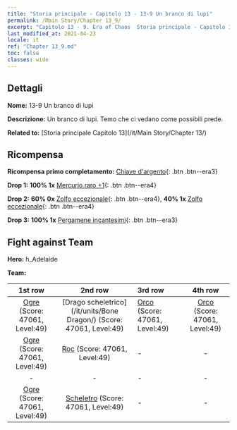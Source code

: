```yaml
---
title: "Storia principale - Capitolo 13 - 13-9 Un branco di lupi"
permalink: /Main Story/Chapter 13_9/
excerpt: "Capitolo 13 - 9. Era of Chaos  Storia principale - Capitolo 13_9. 13-9 Un branco di lupi"
last_modified_at: 2021-04-23
locale: it
ref: "Chapter 13_9.md"
toc: false
classes: wide
---
```


## Dettagli

 **Nome:** 13-9 Un branco di lupi

 **Descrizione:** Un branco di lupi. Temo che ci vedano come possibili prede.

 **Related to:** [Storia principale Capitolo 13](/it/Main Story/Chapter 13/)

## Ricompensa

 **Ricompensa primo completamento:** [Chiave d'argento](/ItemsIT/con_693/){: .btn .btn--era3}

 **Drop 1:** **100% 1x** [Mercurio raro +1](/ItemsIT/mat_42/){: .btn .btn--era4}

 **Drop 2:** **60% 0x** [Zolfo eccezionale](/ItemsIT/mat_36/){: .btn .btn--era4}, **40% 1x** [Zolfo eccezionale](/ItemsIT/mat_36/){: .btn .btn--era4}

 **Drop 3:** **100% 1x** [Pergamene incantesimi](/ItemsIT/con_694/){: .btn .btn--era3}


## Fight against Team
 **Hero:** h_Adelaide

 **Team:**


  | 1st row | 2nd row | 3rd row | 4th row |
  |:----:|:----:|:----|:----:|
  | [Ogre](/it/units/Ogre/) (Score: 47061, Level:49)  | [Drago scheletrico](/it/units/Bone Dragon/) (Score: 47061, Level:49)  | [Orco](/it/units/Orc/) (Score: 47061, Level:49)  | [Orco](/it/units/Orc/) (Score: 47061, Level:49)  |
  | [Ogre](/it/units/Ogre/) (Score: 47061, Level:49)  | [Roc](/it/units/Roc/) (Score: 47061, Level:49)  | - | - |
  | - | - | - | - |
  | [Ogre](/it/units/Ogre/) (Score: 47061, Level:49)  | [Scheletro](/it/units/Skeleton/) (Score: 47061, Level:49)  | - | - |


